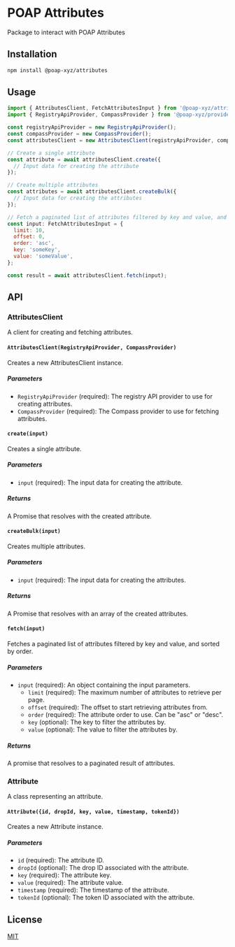 # POAP Attributes

Package to interact with POAP Attributes

## Installation

```bash
npm install @poap-xyz/attributes
```

## Usage

```javascript
import { AttributesClient, FetchAttributesInput } from '@poap-xyz/attributes';
import { RegistryApiProvider, CompassProvider } from '@poap-xyz/providers';

const registryApiProvider = new RegistryApiProvider();
const compassProvider = new CompassProvider();
const attributesClient = new AttributesClient(registryApiProvider, compassProvider);

// Create a single attribute
const attribute = await attributesClient.create({
  // Input data for creating the attribute
});

// Create multiple attributes
const attributes = await attributesClient.createBulk({
  // Input data for creating the attributes
});

// Fetch a paginated list of attributes filtered by key and value, and sorted by order
const input: FetchAttributesInput = {
  limit: 10,
  offset: 0,
  order: 'asc',
  key: 'someKey',
  value: 'someValue',
};

const result = await attributesClient.fetch(input);
```

## API

### AttributesClient

A client for creating and fetching attributes.

#### `AttributesClient(RegistryApiProvider, CompassProvider)`

Creates a new AttributesClient instance.

##### Parameters

- `RegistryApiProvider` (required): The registry API provider to use for creating attributes.
- `CompassProvider` (required): The Compass provider to use for fetching attributes.

#### `create(input)`

Creates a single attribute.

##### Parameters

- `input` (required): The input data for creating the attribute.

##### Returns

A Promise that resolves with the created attribute.

#### `createBulk(input)`

Creates multiple attributes.

##### Parameters

- `input` (required): The input data for creating the attributes.

##### Returns

A Promise that resolves with an array of the created attributes.

#### `fetch(input)`

Fetches a paginated list of attributes filtered by key and value, and sorted by order.

##### Parameters

- `input` (required): An object containing the input parameters.
  - `limit` (required): The maximum number of attributes to retrieve per page.
  - `offset` (required): The offset to start retrieving attributes from.
  - `order` (required): The attribute order to use. Can be "asc" or "desc".
  - `key` (optional): The key to filter the attributes by.
  - `value` (optional): The value to filter the attributes by.

##### Returns

A promise that resolves to a paginated result of attributes.

### Attribute

A class representing an attribute.

#### `Attribute({id, dropId, key, value, timestamp, tokenId})`

Creates a new Attribute instance.

##### Parameters

- `id` (required): The attribute ID.
- `dropId` (optional): The drop ID associated with the attribute.
- `key` (required): The attribute key.
- `value` (required): The attribute value.
- `timestamp` (required): The timestamp of the attribute.
- `tokenId` (optional): The token ID associated with the attribute.

## License

[MIT](https://opensource.org/licenses/MIT)

